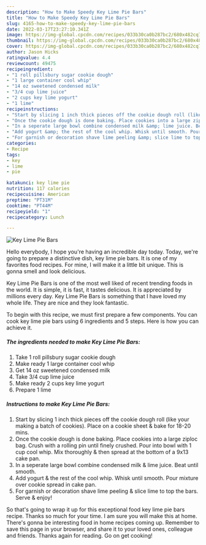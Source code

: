 ```yaml
---
description: "How to Make Speedy Key Lime Pie Bars"
title: "How to Make Speedy Key Lime Pie Bars"
slug: 4165-how-to-make-speedy-key-lime-pie-bars
date: 2022-03-17T23:27:10.341Z
image: https://img-global.cpcdn.com/recipes/033b30ca0b287bc2/680x482cq70/key-lime-pie-bars-recipe-main-photo.jpg
thumbnail: https://img-global.cpcdn.com/recipes/033b30ca0b287bc2/680x482cq70/key-lime-pie-bars-recipe-main-photo.jpg
cover: https://img-global.cpcdn.com/recipes/033b30ca0b287bc2/680x482cq70/key-lime-pie-bars-recipe-main-photo.jpg
author: Jason Hicks
ratingvalue: 4.4
reviewcount: 49475
recipeingredient:
- "1 roll pillsbury sugar cookie dough"
- "1 large container cool whip"
- "14 oz sweetened condensed milk"
- "3/4 cup lime juice"
- "2 cups key lime yogurt"
- "1 lime"
recipeinstructions:
- "Start by slicing 1 inch thick pieces off the cookie dough roll (like your making a batch of cookies). Place on a cookie sheet &amp; bake for 18-20 mins."
- "Once the cookie dough is done baking. Place cookies into a large ziploc bag. Crush with a rolling pin until finely crushed. Pour into bowl with 1 cup cool whip. Mix thoroughly &amp; then spread at the bottom of a 9x13 cake pan."
- "In a seperate large bowl combine condensed milk &amp; lime juice. Beat until smooth."
- "Add yogurt &amp; the rest of the cool whip. Whisk until smooth. Pour mixture over cookie spread in cake pan."
- "For garnish or decoration shave lime peeling &amp; slice lime to top the bars. Serve &amp; enjoy!"
categories:
- Recipe
tags:
- key
- lime
- pie

katakunci: key lime pie 
nutrition: 117 calories
recipecuisine: American
preptime: "PT31M"
cooktime: "PT44M"
recipeyield: "1"
recipecategory: Lunch

---
```



![Key Lime Pie Bars](https://img-global.cpcdn.com/recipes/033b30ca0b287bc2/680x482cq70/key-lime-pie-bars-recipe-main-photo.jpg)

Hello everybody, I hope you're having an incredible day today. Today, we're going to prepare a distinctive dish, key lime pie bars. It is one of my favorites food recipes. For mine, I will make it a little bit unique. This is gonna smell and look delicious.



Key Lime Pie Bars is one of the most well liked of recent trending foods in the world. It is simple, it is fast, it tastes delicious. It is appreciated by millions every day. Key Lime Pie Bars is something that I have loved my whole life. They are nice and they look fantastic.


To begin with this recipe, we must first prepare a few components. You can cook key lime pie bars using 6 ingredients and 5 steps. Here is how you can achieve it.

<!--inarticleads1-->

##### The ingredients needed to make Key Lime Pie Bars:

1. Take 1 roll pillsbury sugar cookie dough
1. Make ready 1 large container cool whip
1. Get 14 oz sweetened condensed milk
1. Take 3/4 cup lime juice
1. Make ready 2 cups key lime yogurt
1. Prepare 1 lime




<!--inarticleads2-->

##### Instructions to make Key Lime Pie Bars:

1. Start by slicing 1 inch thick pieces off the cookie dough roll (like your making a batch of cookies). Place on a cookie sheet &amp; bake for 18-20 mins.
1. Once the cookie dough is done baking. Place cookies into a large ziploc bag. Crush with a rolling pin until finely crushed. Pour into bowl with 1 cup cool whip. Mix thoroughly &amp; then spread at the bottom of a 9x13 cake pan.
1. In a seperate large bowl combine condensed milk &amp; lime juice. Beat until smooth.
1. Add yogurt &amp; the rest of the cool whip. Whisk until smooth. Pour mixture over cookie spread in cake pan.
1. For garnish or decoration shave lime peeling &amp; slice lime to top the bars. Serve &amp; enjoy!




So that's going to wrap it up for this exceptional food key lime pie bars recipe. Thanks so much for your time. I am sure you will make this at home. There's gonna be interesting food in home recipes coming up. Remember to save this page in your browser, and share it to your loved ones, colleague and friends. Thanks again for reading. Go on get cooking!
